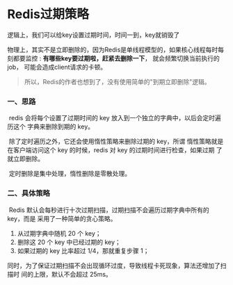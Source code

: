 # Redis过期策略

逻辑上，我们可以给key设置过期时间，时间一到，key就销毁了

物理上，其实不是立即删除的，因为Redis是单线程模型的，如果核心线程每时每刻都要监控 : **有哪些key要过期啦，赶紧去删除一下**， 就会频繁切换当前执行的job， 可能会造成client请求的卡顿。

> 所以，Redis的作者也想到了，没有使用简单的"到期立即删除"逻辑。



### 一、思路

​	redis 会将每个设置了过期时间的 key 放入到一个独立的字典中，以后会定时遍历这个 字典来删除到期的 key。

​	除了定时遍历之外，它还会使用惰性策略来删除过期的 key，所谓 惰性策略就是在客户端访问这个 key 的时候，redis 对 key 的过期时间进行检查，如果过期 了就立即删除。

​	定时删除是集中处理，惰性删除是零散处理。



### 二、具体策略

​	Redis 默认会每秒进行十次过期扫描，过期扫描不会遍历过期字典中所有的 key，而是 采用了一种简单的贪心策略。

1. 从过期字典中随机 20 个 key； 
2. 删除这 20 个 key 中已经过期的 key； 
3. 如果过期的 key 比率超过 1/4，那就重复步骤 1；



同时，为了保证过期扫描不会出现循环过度，导致线程卡死现象，算法还增加了扫描时 间的上限，默认不会超过 25ms。